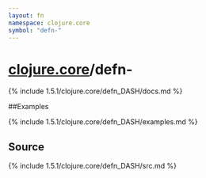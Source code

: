 ```yaml
---
layout: fn
namespace: clojure.core
symbol: "defn-"
---
```


# [clojure.core](../)/defn-

{% include 1.5.1/clojure.core/defn_DASH/docs.md %}

##Examples

{% include 1.5.1/clojure.core/defn_DASH/examples.md %}
## Source
{% include 1.5.1/clojure.core/defn_DASH/src.md %}

